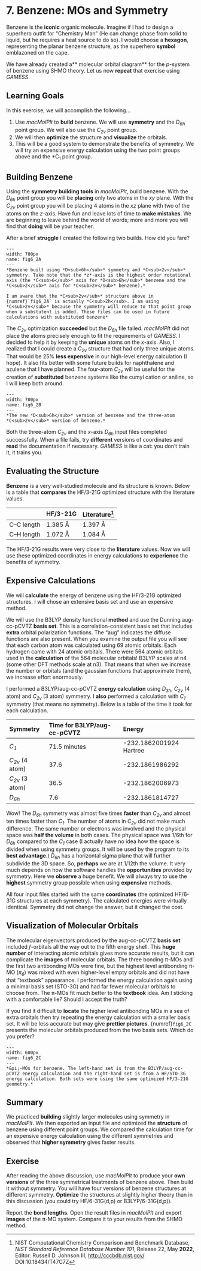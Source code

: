 # 7. Benzene: MOs and Symmetry

Benzene is the **iconic** organic molecule. Imagine if I had to design a superhero outfit for “Chemistry Man” (He can change phase from solid to liquid, but he requires a heat source to do so). I would choose a **hexagon**, representing the planar benzene structure, as the superhero **symbol** emblazoned on the cape.

We have already created a** molecular orbital diagram** for the *p*-system of benzene using SHMO theory. Let us now **repeat** that exercise using *GAMESS*.

## Learning Goals

In this exercise, we will accomplish the following…

1.	Use *macMolPlt* to **build** benzene. We will use **symmetry** and the *D<sub>6h</sub>* point group. We will also use the *C<sub>2v</sub>* point group.
2.	We will then **optimize** the structure and **visualize** the orbitals. 
3.	This will be a good system to demonstrate the benefits of symmetry. We will try an expensive energy calculation using the two point groups above and the *C<sub>1</sub> point group.

## Building Benzene

Using the **symmetry building tools** in *macMolPlt*, build benzene. With the *D<sub>6h</sub>* point group you will be **placing** only two atoms in the *xy* plane. With the *C<sub>2v</sub>* point group you will be placing 4 atoms in the *xz* plane with two of the atoms on the *z*-axis. Have fun and leave lots of time to **make mistakes**. We are beginning to leave behind the world of words; more and more you will find that **doing** will be your teacher.

After a brief **struggle** I created the following two builds. How did you fare?

```{figure} images/pi-Benzene-1.png
---
width: 700px
name: fig6_2A
---
*Benzene built using *D<sub>6h</sub>* symmetry and *C<sub>2v</sub>* symmetry. Take note that the *z*-axis is the highest order rotational axis (the *C<sub>6</sub>* axis for *D<sub>6h</sub>* benzene and the *C<sub>2</sub>* axis for *C<sub>2v</sub>* benzene).*
```

```{note}
I am aware that the *C<sub>2v</sub>* structure above in {numref}`fig6_2A` is actually *C<sub>2h</sub>. I am using *C<sub>2v</sub>* because the symmetry will reduce to that point group when a substutent is added. These files can be used in future calculations with substituted benzene*
```

The *C<sub>2v</sub>* optimization **succeeded** but the *D<sub>6h</sub>* file failed. *macMolPlt* did not place the atoms precisely enough to fit the requirements of *GAMESS*. I decided to help it by keeping the **unique** atoms on the *x*-axis. Also, I realized that I could create a *C<sub>2v</sub>* structure that had only three unique atoms. That would be 25% **less expensive** in our high-level energy calculation (I hope). It also fits better with some future builds for naphthalene and azulene that I have planned.  The four-atom *C<sub>2v</sub>* will be useful for the creation of **substituted** benzene systems like the cumyl cation or aniline, so I will keep both around.

```{figure} images/pi-Benzene-2.png
---
width: 700px
name: fig6_2B
---
*The new *D<sub>6h</sub>* version of benzene and the three-atom *C<sub>2v</sub>* version of benzene.*
```

Both the three-atom *C<sub>2v</sub>* and the *x*-axis *D<sub>6h</sub>* input files completed successfully. When a file fails, try **different** versions of coordinates and **read** the documentation if necessary. *GAMESS* is like a cat: you don’t train it, it trains you. 

## Evaluating the Structure

**Benzene** is a very well-studied molecule and its structure is known. Below is a table that **compares** the HF/3-21G optimized structure with the literature values. 

|               |	HF/3-21G	| Literature[^literatutebenzene] |
| :----         | :-----        | :-----                         |
| C–C length	| 1.385 Å	    |   1.397 Å                      |
| C–H length	| 1.072 Å	    |   1.084 Å                      |


The HF/3-21G results were very close to the **literature** values. Now we will use these optimized coordinates in energy calculations to **experience** the benefits of symmetry. 

## Expensive Calculations

We will **calculate** the energy of benzene using the HF/3-21G optimized structures. I will chose an extensive basis set and use an expensive method. 

We will use the B3LYP density functional **method** and use the Dunning aug-cc-pCVTZ **basis set**. This is a correlation-consistent basis set that includes **extra** orbital polarization functions. The “aug” indicates the diffuse functions are also present. When you examine the output file you will see that each carbon atom was calculated using 69 atomic orbitals. Each hydrogen came with 24 atomic orbitals. There were 564 atomic orbitals used in the **calculation** of the 564 molecular orbitals!
B3LYP scales at n4 (some other DFT methods scale at n3). That means that when we increase the number or orbitals (and the gaussian functions that approximate them), we increase effort enormously.

I performed a B3LYP/aug-cc-pCVTZ **energy calculation** using *D<sub>3h</sub>*, *C<sub>2v</sub>* (4 atom) and *C<sub>2v</sub>* (3 atom) symmetry. I **also** performed a calculation with *C<sub>1</sub>* symmetry (that means no symmetry). Below is a table of the time it took for each calculation.  

| Symmetry	                | Time for B3LYP/aug-cc-pCVTZ 	| Energy                  | 
| :----                     | :-----                        | :-----                  |
| *C<sub>1</sub>*	        | 71.5 minutes	                | -232.1862001924 Hartree | 
| *C<sub>2v</sub>* (4 atom)	| 37.6	                        | -232.1861986292         | 
| *C<sub>2v</sub>* (3 atom)	| 36.5           	            | -232.1862006973         | 
| *D<sub>6h</sub>*	        | 7.6	                        | -232.1861814727         | 


Wow! The *D<sub>6h</sub>* symmetry was almost five times **faster** than *C<sub>2v</sub>* and almost ten times faster than *C<sub>1</sub>*. The number of atoms in *C<sub>2v</sub>* did not make much difference. The same number or electrons was involved and the physical space was **half the volume** in both cases. The physical space was 1/6th for *D<sub>6h</sub>* compared to the *C<sub>1</sub>* case (I actually have no idea how the space is divided when using symmetry groups. It will be used by the program to its **best advantage**.) *D<sub>6h</sub>* has a horizontal sigma plane that will further subdivide the 3D space. So, **perhaps** we are at 1/12th the volume. It very much depends on how the software handles the **opportunities** provided by symmetry. Here we **observe** a huge benefit. We will always try to use the **highest** symmetry group possible when using **expensive** methods.

All four input files started with the same **coordinates** (the optimized HF/6-31G structures at each symmetry). The calculated energies were virtually identical. Symmetry did not change the answer, but it changed the cost. 

## Visualization of Molecular Orbitals

The molecular eigenvectors produced by the aug-cc-pCVTZ **basis set** included *f*-orbitals all the way out to the fifth energy shell. This **huge number** of interacting atomic orbitals gives more accurate results, but it can complicate the **images** of molecular orbitals. The three bonding &pi;-MOs and the first two antibonding MOs were fine, but the highest level antibonding &pi;-MO (*&pi;<sub>6</sub>*) was mixed with even higher-level empty orbitals and did not have that “textbook” appearance. I performed the energy calculation again using a minimal basis set (STO-3G) and had far fewer molecular orbitals to choose from. The &pi;-MOs fit much better to the **textbook** idea. Am I sticking with a comfortable lie? Should I accept the truth? 

If you find it difficult to **locate** the higher level antibonding MOs in a sea of extra orbitals then try repeating the energy calculation with a smaller basis set. It will be less accurate but may give **prettier pictures**. {numref}`fig6_2C` presents the molecular orbitals produced from the two basis sets. Which do you prefer?

```{figure} images/pi-Benzene-3.png
---
width: 600px
name: fig6_2C
---
*&pi;-MOs for benzene. The left-hand set is from the B3LYP/aug-cc-pCVTZ energy calculation and the right-hand set is from a HF/STO-3G energy calculation. Both sets were using the same optimized HF/3-21G geometry.*
```



## Summary 

We practiced **building** slightly larger molecules using symmetry in *macMolPlt*. We then exported an input file and optimized the **structure** of benzene using different point groups. We compared the calculation time for an expensive energy calculation using the different symmetries and observed that **higher symmetry** gives faster results.

## Exercise

After reading the above discussion, use *macMolPlt* to produce your **own versions** of the three symmetrical treatments of benzene above. Then build it without symmetry. You will have four versions of benzene structures at different symmetry. **Optimize** the structures at slightly higher theory than in this discussion (you could try HF/6-31G(d,p) or B3LYP/6-31G(d,p)).

Report the **bond lengths**. Open the result files in *macMolPlt* and export **images** of the &pi;-MO system. Compare it to your results from the SHMO method.


[^literatutebenzene]: NIST Computational Chemistry Comparison and Benchmark Database, *NIST Standard Reference Database Number 101*, Release 22, May **2022**, Editor: Russell D. Johnson III, http://cccbdb.nist.gov/ DOI:10.18434/T47C7Z

